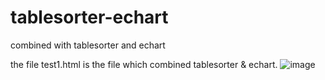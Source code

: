 # tablesorter-echart
combined with tablesorter and echart

the file test1.html is the file which combined tablesorter & echart.
![image](https://github.com/ButBueatiful/dotvim/raw/master/screenshots/vim-screenshot.jpg)

